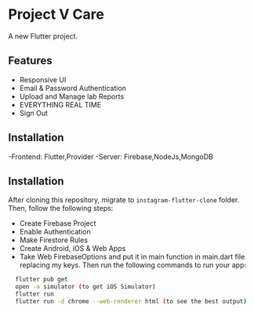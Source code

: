# Project V Care

A new Flutter project.


## Features
- Responsive UI
- Email & Password Authentication
- Upload and Manage lab Reports
- EVERYTHING REAL TIME
- Sign Out
## Installation
-Frontend:
Flutter,Provider
-Server:
Firebase,NodeJs,MongoDB
## Installation
After cloning this repository, migrate to ```instagram-flutter-clone``` folder. Then, follow the following steps:
- Create Firebase Project
- Enable Authentication
- Make Firestore Rules
- Create Android, iOS & Web Apps
- Take Web FirebaseOptions and put it in main function in main.dart file replacing my keys.
Then run the following commands to run your app:
```bash
  flutter pub get
  open -a simulator (to get iOS Simulator)
  flutter run
  flutter run -d chrome --web-renderer html (to see the best output)
```
